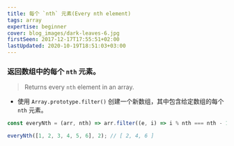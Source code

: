 ```yaml
---
title: 每个 `nth` 元素(Every nth element)
tags: array
expertise: beginner
cover: blog_images/dark-leaves-6.jpg
firstSeen: 2017-12-17T17:55:51+02:00
lastUpdated: 2020-10-19T18:51:03+03:00
---
```


### 返回数组中的每个 `nth` 元素。
> Returns every `nth` element in an array.

- 使用 `Array.prototype.filter()` 创建一个新数组，其中包含给定数组的每个 `nth` 元素。

```js
const everyNth = (arr, nth) => arr.filter((e, i) => i % nth === nth - 1);
```

```js
everyNth([1, 2, 3, 4, 5, 6], 2); // [ 2, 4, 6 ]
```
